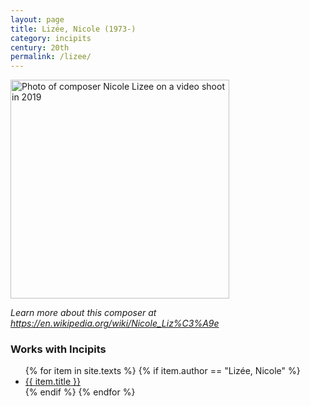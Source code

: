 ```yaml
---
layout: page
title: Lizée, Nicole (1973-)
category: incipits
century: 20th
permalink: /lizee/
---
```


<a title="Photo of composer Nicole Lizee on a video shoot in 2019. CC SA 4.0 https://upload.wikimedia.org/wikipedia/commons/0/00/Nicole_Lizee_Film_Set.jpg"><img width="350" alt="Photo of composer Nicole Lizee on a video shoot in 2019" src="https://upload.wikimedia.org/wikipedia/commons/0/00/Nicole_Lizee_Film_Set.jpg"></a>

*Learn more about this composer at <a href="https://en.wikipedia.org/wiki/Nicole_Lizée" target="_blank">https://en.wikipedia.org/wiki/Nicole_Liz%C3%A9e</a>*
<br/>

### Works with Incipits
<ul class="texts">
    {% for item in site.texts %}
      {% if item.author == "Lizée, Nicole" %}
          <li class="text-title">
          <a href="{{ site.baseurl }}{{ item.url }}">
        {{ item.title }}
              </a>
    </li>
      {% endif %}
    {% endfor %}
</ul>
